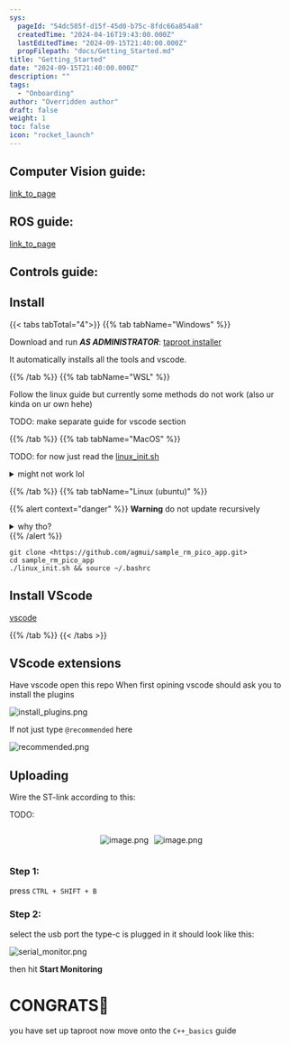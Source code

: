 ```yaml
---
sys:
  pageId: "54dc585f-d15f-45d0-b75c-8fdc66a854a8"
  createdTime: "2024-04-16T19:43:00.000Z"
  lastEditedTime: "2024-09-15T21:40:00.000Z"
  propFilepath: "docs/Getting_Started.md"
title: "Getting_Started"
date: "2024-09-15T21:40:00.000Z"
description: ""
tags:
  - "Onboarding"
author: "Overridden author"
draft: false
weight: 1
toc: false
icon: "rocket_launch"
---
```


## Computer Vision guide:

[link_to_page](86d45bc0-388b-4d26-8848-44f255f73d0e)

## ROS guide:

[link_to_page](3c76c1de-ec8f-46d6-8b0a-294005edc2d5)

## Controls guide:

## Install

{{< tabs tabTotal="4">}}
{{% tab tabName="Windows" %}}

Download and run _**AS ADMINISTRATOR**_: [taproot installer](https://github.com/Thornbots/TeachingFreshies/releases/tag/1.0)

It automatically installs all the tools and vscode.

{{% /tab %}}
{{% tab tabName="WSL" %}}

Follow the linux guide but currently some methods do not work (also ur kinda on ur own hehe)

TODO: make separate guide for vscode section

{{% /tab %}}
{{% tab tabName="MacOS" %}}

TODO: for now just read the [linux_init.sh](https://github.com/agmui/sample_rm_pico_app/blob/main/linux_init.sh)

<details>
<summary>might not work lol</summary>

`brew install libusb pkg-config`

Next install: [vscode](https://code.visualstudio.com/Download)

</details>

{{% /tab %}}
{{% tab tabName="Linux (ubuntu)" %}}

{{% alert context="danger" %}}
**Warning** do not update recursively
<details>
<summary>why tho?</summary>
There are some submodules that may go on for a while (like tinyusb) and I highly
recommend you don't need to get them.
If you want to see what submodules I update just look in `linux_init.sh`
</details>
{{% /alert %}}

```shell
git clone <https://github.com/agmui/sample_rm_pico_app.git>
cd sample_rm_pico_app
./linux_init.sh && source ~/.bashrc
```

## Install VScode

[vscode](https://code.visualstudio.com/Download)

{{% /tab %}}
{{< /tabs >}}

## VScode extensions

Have vscode open this repo
When first opining vscode should ask you to install the plugins

![install_plugins.png](https://prod-files-secure.s3.us-west-2.amazonaws.com/d518164a-d88e-44d1-a4ee-3adb3bd8bce0/89bd30f0-1825-4e77-867b-0a41ce370880/install_plugins.png?X-Amz-Algorithm=AWS4-HMAC-SHA256&X-Amz-Content-Sha256=UNSIGNED-PAYLOAD&X-Amz-Credential=ASIAZI2LB466QEICDOMT%2F20250203%2Fus-west-2%2Fs3%2Faws4_request&X-Amz-Date=20250203T190108Z&X-Amz-Expires=3600&X-Amz-Security-Token=IQoJb3JpZ2luX2VjEAMaCXVzLXdlc3QtMiJHMEUCIQD9MM%2FjcPYcd4YU2i23WP7A4Q%2Fbdqo13HaYwWBk6cJIBAIgbw4Q%2FDIH2aKi%2F1Xr5AJvjNOerGAh%2F1ReQFVDe%2Fc0lxcq%2FwMIHBAAGgw2Mzc0MjMxODM4MDUiDK3sk%2Bmb%2B1B4X0y%2B9yrcA0jpXDOYMKfrXW%2F521bvOuGATrhJJNUTzbCGu3nPuG8pcyD3cqYjkySCmBmOCirnpyCxVwdTANyAv4Ed4s8d9nJvzVXqOm9%2FKcN5%2B4W1OiZf8BuQkE5vMNhGgOwUYplo%2FpGyhFl5GacCHOuNFdbhxwpEbrAPiORtEBMqeoGRsJ7ZO13MUIgoQbG%2FZNmrLu8M6VD6FoJqAfEjXdJAEujY8Qwpd8Rxv33sSkrE%2BU9OfaHrEfjx%2BVd0j9bPb8bsAKwlyDbyc6YsXkae0dUDeWhiYx53Cq2jNapsDoDUylASnUa%2F7RUeolT%2BJt4ucKVzTFuf7DcIe%2FZqUHUYt%2FH1uD%2Fr5sQWW6Cd4Cllcp5lol4pfiI625992DxNcQzeQaFdFYsZCGjZ5kLl5TLzZ%2FlCjM4ykVQLdrtwcJCBD0A4INahXXkmTlLPGxWQRlhXugjps1oeopbyyfrdrGEAQfGIiwuOYQAAbto%2FY1h7DmqoOKO3rwl2mhsLSDQTJSq1SsMIxXLZ10xfTN7hKSpdcVva8abwN%2F3ll1q0A%2FFGP3KUoyh8FkQQ2%2FZRJ2y4YB0szhhxcKZvxrCdtaUzKhhHxKGzANzFYIDqPZZ6gebjrVf6lTXiHHFmxESF2lGg45a3adaWMJuihL0GOqUBf%2FJfISrsxaDCLYxZI4C%2B6hMgtx6w7QxgJ8CqaYUbDtRP1iDShP%2BhyAYxkD3%2Fht2Wq3mDzNiftU08btvVprw0%2F5dEOkEJ%2FGZq%2BioXwWHGBUUFT320RnPpjUIZRXHlbkRmWhunc5EoKEWjnM21tHcC%2FHo7oFR%2BSICShPSw17MsZCoSM1HyCYjPiXbmDq8NxCu1Z%2FpsfYB5VRi5GlIp1EbMNr9x2Z7e&X-Amz-Signature=b971686f1f18ad0a8fef2f21ac59cb0968182789eca7eae327bfdea1385bed07&X-Amz-SignedHeaders=host&x-id=GetObject)

If not just type `@recommended` here  

![recommended.png](https://prod-files-secure.s3.us-west-2.amazonaws.com/d518164a-d88e-44d1-a4ee-3adb3bd8bce0/61e661e9-5d85-4dfc-be0d-8d2097a5e793/recommended.png?X-Amz-Algorithm=AWS4-HMAC-SHA256&X-Amz-Content-Sha256=UNSIGNED-PAYLOAD&X-Amz-Credential=ASIAZI2LB466QEICDOMT%2F20250203%2Fus-west-2%2Fs3%2Faws4_request&X-Amz-Date=20250203T190108Z&X-Amz-Expires=3600&X-Amz-Security-Token=IQoJb3JpZ2luX2VjEAMaCXVzLXdlc3QtMiJHMEUCIQD9MM%2FjcPYcd4YU2i23WP7A4Q%2Fbdqo13HaYwWBk6cJIBAIgbw4Q%2FDIH2aKi%2F1Xr5AJvjNOerGAh%2F1ReQFVDe%2Fc0lxcq%2FwMIHBAAGgw2Mzc0MjMxODM4MDUiDK3sk%2Bmb%2B1B4X0y%2B9yrcA0jpXDOYMKfrXW%2F521bvOuGATrhJJNUTzbCGu3nPuG8pcyD3cqYjkySCmBmOCirnpyCxVwdTANyAv4Ed4s8d9nJvzVXqOm9%2FKcN5%2B4W1OiZf8BuQkE5vMNhGgOwUYplo%2FpGyhFl5GacCHOuNFdbhxwpEbrAPiORtEBMqeoGRsJ7ZO13MUIgoQbG%2FZNmrLu8M6VD6FoJqAfEjXdJAEujY8Qwpd8Rxv33sSkrE%2BU9OfaHrEfjx%2BVd0j9bPb8bsAKwlyDbyc6YsXkae0dUDeWhiYx53Cq2jNapsDoDUylASnUa%2F7RUeolT%2BJt4ucKVzTFuf7DcIe%2FZqUHUYt%2FH1uD%2Fr5sQWW6Cd4Cllcp5lol4pfiI625992DxNcQzeQaFdFYsZCGjZ5kLl5TLzZ%2FlCjM4ykVQLdrtwcJCBD0A4INahXXkmTlLPGxWQRlhXugjps1oeopbyyfrdrGEAQfGIiwuOYQAAbto%2FY1h7DmqoOKO3rwl2mhsLSDQTJSq1SsMIxXLZ10xfTN7hKSpdcVva8abwN%2F3ll1q0A%2FFGP3KUoyh8FkQQ2%2FZRJ2y4YB0szhhxcKZvxrCdtaUzKhhHxKGzANzFYIDqPZZ6gebjrVf6lTXiHHFmxESF2lGg45a3adaWMJuihL0GOqUBf%2FJfISrsxaDCLYxZI4C%2B6hMgtx6w7QxgJ8CqaYUbDtRP1iDShP%2BhyAYxkD3%2Fht2Wq3mDzNiftU08btvVprw0%2F5dEOkEJ%2FGZq%2BioXwWHGBUUFT320RnPpjUIZRXHlbkRmWhunc5EoKEWjnM21tHcC%2FHo7oFR%2BSICShPSw17MsZCoSM1HyCYjPiXbmDq8NxCu1Z%2FpsfYB5VRi5GlIp1EbMNr9x2Z7e&X-Amz-Signature=1306ae38dea14bd0bf89d1a70efc2a3b5ff420392d8b5ea31297a3aa5ea2634d&X-Amz-SignedHeaders=host&x-id=GetObject)

## Uploading

Wire the ST-link according to this:

TODO:

<div style="display: flex;flex-direction: row; column-gap:10px; max-width: 630px;justify-content: center;">
<div>

![image.png](https://prod-files-secure.s3.us-west-2.amazonaws.com/d518164a-d88e-44d1-a4ee-3adb3bd8bce0/210ecb78-1116-4d7b-b9b7-2292f66fa2c2/image.png?X-Amz-Algorithm=AWS4-HMAC-SHA256&X-Amz-Content-Sha256=UNSIGNED-PAYLOAD&X-Amz-Credential=ASIAZI2LB466QEIOTGVN%2F20250203%2Fus-west-2%2Fs3%2Faws4_request&X-Amz-Date=20250203T190110Z&X-Amz-Expires=3600&X-Amz-Security-Token=IQoJb3JpZ2luX2VjEAMaCXVzLXdlc3QtMiJGMEQCICxYmWN1J0D0re8RKGT9XsOI2ySs%2B%2FDY5Q0LSAjPehavAiBIaiFDpHhv7Oin%2FYpf8sjoBdaqvABvPRV3AbjibyuR2Sr%2FAwgcEAAaDDYzNzQyMzE4MzgwNSIMwp8Ytf%2BHJ0p23pj8KtwDvBtxnZbHUCJjrg2WdVcZFWGSKpeYO5FwhmG9fcIRXN31kAcBNkLqtQBgrvRgknbq%2BB36ewfA%2BjcnwrgLijLtBkKcPy8rPJqhHUvnMfP0su%2F6V2QQAriKiBV9Hh00Frie1CntsYF3rsJXFyJRBX8G7n2vxXDQWzQcprCOdBqV14EKHFFiAwW4R8oPOTmL3R1YBfFbMXbSFFs7AYKHi3jgkwPiWnXU7xudMdDHRvGbyMea4Q32liOTCFJPheX58%2BZPRnrih%2Bg58vDVjKFlKjgYiJTZjqec6DvWjx%2FQyJ36yX8R84KCtdiI9Wc%2Fi%2BurkUSZaP9N1p%2FGJwdXcdaWcz3HnEy5lUFrxdPuwqlofWn8bg0z1bICipVM1ZBzBsFDMmKe91fD4ol9tcnmaKCtb2%2B7g6L8LfvjQHp%2B0XizbrSwpeEyJqbAoeoyiRKBnsHD2zATqdRO%2BQJSWB8qlmRpLBey168tq%2FrXVr%2FqJAdtR1wOgK1DxF%2FarybMLDgib7dCOTSOEI33%2FM1bDgY3haiohpqJL1t2vVgIrC74XyHb%2Fk2j9byuBX4jGNLmL8OQTTZU7oLh9zF4mDoehk1MaEZT6eY4zgmKbHJiACWOrDIrdHtm3mcKE0jAFawJr0uZL9Mws6KEvQY6pgFRcXiFctxVm8VwpbFNXUUDY3zH83sS85ScorR9PnQhXT1md9HxdR4REh1HqilcpSO%2BvzUKiU%2FtGxng7HpVdZbGkeT%2FD3I3DE2Pz9ARaazKZfVTKBPVi4PsPLPj2mcoZWn5%2BPkzX995uPkfd2qmY4bi3YloTv6LHoDH6KByTWFPWi6hI7ZLL0AU2ErXQbY1owe%2FMB41nFTMfTjszOBTZQXg%2FxvSFiCt&X-Amz-Signature=71e638c4bc3d6a9b320600ee988224fa07313606b78111439f423237f88237e3&X-Amz-SignedHeaders=host&x-id=GetObject)

</div>
<div>

![image.png](https://prod-files-secure.s3.us-west-2.amazonaws.com/d518164a-d88e-44d1-a4ee-3adb3bd8bce0/33a0fd0f-8ca6-4a86-8e09-26e95ded1fff/image.png?X-Amz-Algorithm=AWS4-HMAC-SHA256&X-Amz-Content-Sha256=UNSIGNED-PAYLOAD&X-Amz-Credential=ASIAZI2LB466VE3BEZU6%2F20250203%2Fus-west-2%2Fs3%2Faws4_request&X-Amz-Date=20250203T190111Z&X-Amz-Expires=3600&X-Amz-Security-Token=IQoJb3JpZ2luX2VjEAMaCXVzLXdlc3QtMiJIMEYCIQDNqT6iUlW2oWKUMtdvRkCdYtC22fOkFL%2B5wC9TfVv6ygIhANx0smd%2FymULz8BsvREUquUt7VI8%2F30vzO4UyRd3B4ORKv8DCBwQABoMNjM3NDIzMTgzODA1IgwePPwEcN6h1aFiV5sq3AM8AjUE29rT9oOexg2KT%2BVS0FZF1GUtwOErKoj%2FmdsLgdbY6S0Gj7usjKvrxlqsQ3FnFwx0YjtWVVylYV7FJL8IK8T6VhxTV84XPl57Zt3c2bBgEyyQ6akwjKkZhVRUgVTiWWpm%2FfnzsFwdWQAoXoTEZsSNUOvW3ZL%2FPkUSTFmXQSxj%2BJNKMXra4c9Jw9gV0Y7nosIJ0j83nK%2FHbCSPX3VtVLqwXzuQ752Umiw%2FodEcN4EZO9PW44K4DzKOOogWxHSj5jf08rjrxElOmjQljJw%2FRCP%2F9668G7w6A9kveX5%2Bxx3lrSriz5zFde7XYliXbtotrXO%2FkfV1HvagJbO3kWAVKxetmgHAoYCJzibsDdGBbe25477BwfBKnCBVjbuXk0z9p%2BSyUrcjqjol%2BDw9lJTLIgupnxyGZadR0IG%2BtRmyS1tyHgrVk3hM9kVNJ%2BiOk9lM9Br7%2B5aZvealL9EBg0kIQmwVXPeo6XXIm2j%2BD8QBlnZdY9tAh%2Bls3X90LXRcRx4vLfdqMz6zOeq7%2FcJlh%2Bu3ZM9vJJdmXSj%2Fp4WCanCTfP8JSC45HRgTtk83fDu26Iay9nXAaZI10mSr9jw%2Bp5qkAKq%2Bfo37i3bfIZ6vRUEv47oVnJoII6CLKWObJTDHooS9BjqkAfWupYdNqpCstAekr%2BZP6KIWO61EQzLRkpXOzPXqmfUkvSPWSSqMcuBj%2B8sGOfHoDHFnA80P09q1%2Fnoy7J7ANnee0z4LEMG6xdaLAMe5kg58AVZnbU1vLyKXUzbzh%2FJyY%2Fdt4g3EFZpc9tT%2BxSjjuf%2Fm5WeazTxWm7VRMfIWvQIp44OBm9Z8ooLtljxLZMU1sNibMFFYESUfpl3mZni6dSW4jJcB&X-Amz-Signature=1a1941dfba2846deecc93f024a5826fda1d4acde33958bbd0d45f195a20135e7&X-Amz-SignedHeaders=host&x-id=GetObject)

</div>
</div>

### Step 1:

press `CTRL + SHIFT + B`

### Step 2:

select the usb port the type-c is plugged in it should look like this:

![serial_monitor.png](https://prod-files-secure.s3.us-west-2.amazonaws.com/d518164a-d88e-44d1-a4ee-3adb3bd8bce0/f03f4774-05d4-4393-b6a0-d5efb6d315ab/serial_monitor.png?X-Amz-Algorithm=AWS4-HMAC-SHA256&X-Amz-Content-Sha256=UNSIGNED-PAYLOAD&X-Amz-Credential=ASIAZI2LB466QEICDOMT%2F20250203%2Fus-west-2%2Fs3%2Faws4_request&X-Amz-Date=20250203T190108Z&X-Amz-Expires=3600&X-Amz-Security-Token=IQoJb3JpZ2luX2VjEAMaCXVzLXdlc3QtMiJHMEUCIQD9MM%2FjcPYcd4YU2i23WP7A4Q%2Fbdqo13HaYwWBk6cJIBAIgbw4Q%2FDIH2aKi%2F1Xr5AJvjNOerGAh%2F1ReQFVDe%2Fc0lxcq%2FwMIHBAAGgw2Mzc0MjMxODM4MDUiDK3sk%2Bmb%2B1B4X0y%2B9yrcA0jpXDOYMKfrXW%2F521bvOuGATrhJJNUTzbCGu3nPuG8pcyD3cqYjkySCmBmOCirnpyCxVwdTANyAv4Ed4s8d9nJvzVXqOm9%2FKcN5%2B4W1OiZf8BuQkE5vMNhGgOwUYplo%2FpGyhFl5GacCHOuNFdbhxwpEbrAPiORtEBMqeoGRsJ7ZO13MUIgoQbG%2FZNmrLu8M6VD6FoJqAfEjXdJAEujY8Qwpd8Rxv33sSkrE%2BU9OfaHrEfjx%2BVd0j9bPb8bsAKwlyDbyc6YsXkae0dUDeWhiYx53Cq2jNapsDoDUylASnUa%2F7RUeolT%2BJt4ucKVzTFuf7DcIe%2FZqUHUYt%2FH1uD%2Fr5sQWW6Cd4Cllcp5lol4pfiI625992DxNcQzeQaFdFYsZCGjZ5kLl5TLzZ%2FlCjM4ykVQLdrtwcJCBD0A4INahXXkmTlLPGxWQRlhXugjps1oeopbyyfrdrGEAQfGIiwuOYQAAbto%2FY1h7DmqoOKO3rwl2mhsLSDQTJSq1SsMIxXLZ10xfTN7hKSpdcVva8abwN%2F3ll1q0A%2FFGP3KUoyh8FkQQ2%2FZRJ2y4YB0szhhxcKZvxrCdtaUzKhhHxKGzANzFYIDqPZZ6gebjrVf6lTXiHHFmxESF2lGg45a3adaWMJuihL0GOqUBf%2FJfISrsxaDCLYxZI4C%2B6hMgtx6w7QxgJ8CqaYUbDtRP1iDShP%2BhyAYxkD3%2Fht2Wq3mDzNiftU08btvVprw0%2F5dEOkEJ%2FGZq%2BioXwWHGBUUFT320RnPpjUIZRXHlbkRmWhunc5EoKEWjnM21tHcC%2FHo7oFR%2BSICShPSw17MsZCoSM1HyCYjPiXbmDq8NxCu1Z%2FpsfYB5VRi5GlIp1EbMNr9x2Z7e&X-Amz-Signature=eb229fd4a80a036654fcbfc432a1016d39a6ca8cc9f20383b5171773e3af150d&X-Amz-SignedHeaders=host&x-id=GetObject)

then hit **Start Monitoring**

# CONGRATS🎉

you have set up taproot now move onto the `C++_basics` guide
